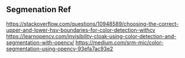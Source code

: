 ## Segmenation Ref

https://stackoverflow.com/questions/10948589/choosing-the-correct-upper-and-lower-hsv-boundaries-for-color-detection-withcv
https://learnopencv.com/invisibility-cloak-using-color-detection-and-segmentation-with-opencv/
https://medium.com/srm-mic/color-segmentation-using-opencv-93efa7ac93e2
